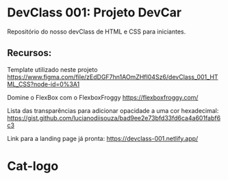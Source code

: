 # DevClass 001: Projeto DevCar
Repositório do nosso devClass de HTML e CSS para iniciantes.

## Recursos: 
Template utilizado neste projeto
https://www.figma.com/file/zEdDGF7hn1AOmZHfI04Sz6/devClass_001_HTML_CSS?node-id=0%3A1

Domine o FlexBox com o FlexboxFroggy
https://flexboxfroggy.com/

Lista das transparências para adicionar opacidade a uma cor hexadecimal:
https://gist.github.com/lucianodiisouza/bad9ee2e73bfd33fd6ca4a601fabf6c3

Link para a landing page já pronta:
https://devclass-001.netlify.app/
# Cat-logo
